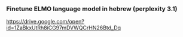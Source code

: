 ### Finetune ELMO language model in hebrew (perplexity 3.1)

https://drive.google.com/open?id=1ZaBkxUtRh8iCG97mDVWQCrHN26Btd_Dq

